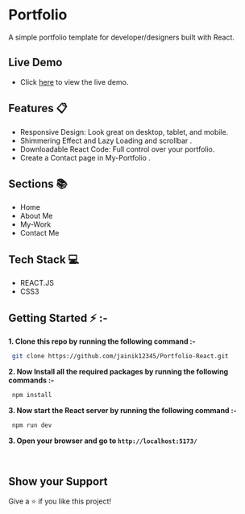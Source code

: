 # Portfolio

 A simple portfolio template for developer/designers built with React.

## Live Demo 
- Click [here](https://generate-portfolio.netlify.app/) to view the live demo.


## Features 📋

-  Responsive Design: Look great on desktop, tablet, and mobile.
- Shimmering Effect and Lazy Loading and scrollbar . 
- Downloadable React Code: Full control over your portfolio. 
- Create a Contact page in My-Portfolio .

## Sections 📚

- Home
- About Me
- My-Work
- Contact Me

## Tech Stack 💻
 
-  REACT.JS
-  CSS3
   
## Getting Started ⚡ :-

**1. Clone this repo by running the following command :-**

```bash
 git clone https://github.com/jainik12345/Portfolio-React.git
```
**2. Now Install all the required packages by running the following commands :-**

```bash
 npm install
```

**3. Now start the React server by running the following command :-**

```bash
 npm run dev
```

**3. Open your browser and go to `http://localhost:5173/`**

<br/>



## Show your Support

Give a ⭐️ if you like this project!


